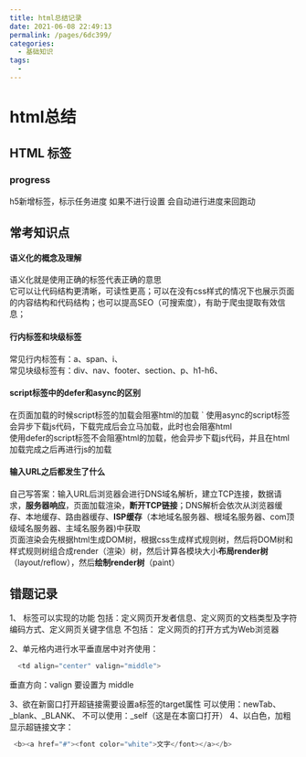 ```yaml
---
title: html总结记录
date: 2021-06-08 22:49:13
permalink: /pages/6dc399/
categories:
  - 基础知识
tags:
  - 
---
```


#  html总结
  
## HTML 标签

### progress  
h5新增标签，标示任务进度
如果不进行设置 会自动进行进度来回跑动
 

## 常考知识点

#### 语义化的概念及理解
语义化就是使用正确的标签代表正确的意思  
它可以让代码结构更清晰，可读性更高；可以在没有css样式的情况下也展示页面的内容结构和代码结构；也可以提高SEO（可搜索度），有助于爬虫提取有效信息；  

#### 行内标签和块级标签
常见行内标签有：a、span、i、  
常见块级标签有：div、nav、footer、section、p、h1-h6、

#### script标签中的defer和async的区别
在页面加载的时候script标签的加载会阻塞html的加载  ` 
使用async的script标签会异步下载js代码，下载完成后会立马加载，此时也会阻塞html  
使用defer的script标签不会阻塞html的加载，他会异步下载js代码，并且在html加载完成之后再进行js的加载

#### 输入URL之后都发生了什么
自己写答案：输入URL后浏览器会进行DNS域名解析，建立TCP连接，数据请求，**服务器响应**，页面加载渲染，**断开TCP链接**；DNS解析会依次从浏览器缓存、本地缓存、路由器缓存、**ISP缓存**（本地域名服务器、根域名服务器、com顶级域名服务器、主域名服务器)中获取   
页面渲染会先根据html生成DOM树，根据css生成样式规则树，然后将DOM树和样式规则树组合成render（渲染）树，然后计算各模块大小**布局render树**（layout/reflow），然后**绘制render树**（paint）  


## 错题记录
 1、<meta/> 标签可以实现的功能
    包括：定义网页开发者信息、定义网页的文档类型及字符编码方式、定义网页关键字信息
    不包括： 定义网页的打开方式为Web浏览器

 2、单元格内进行水平垂直居中对齐使用：
```js
  <td align="center" valign="middle">
```
垂直方向：valign 要设置为 middle

 3、欲在新窗口打开超链接需要设置a标签的target属性
    可以使用：newTab、_blank、_BLANK、 不可以使用：_self（这是在本窗口打开）
 4、以白色，加粗显示超链接文字：
 ```js 
  <b><a href="#"><font color="white">文字</font></a></b>
 ```



